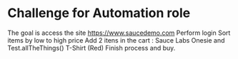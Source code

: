 # Challenge for Automation role

The goal is access the site https://www.saucedemo.com
Perform login
Sort items by low to high price
Add 2 itens in the cart : Sauce Labs Onesie and Test.allTheThings() T-Shirt (Red)
Finish process and buy.


